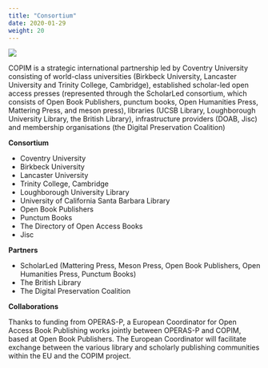 ```yaml
---
title: "Consortium"
date: 2020-01-29
weight: 20
---
```

![](/images/All_COPIM_logos.png)

COPIM is a strategic international partnership led by Coventry University consisting of world-class universities (Birkbeck University, Lancaster University and Trinity College, Cambridge), established scholar-led open access presses (represented through the ScholarLed consortium, which consists of Open Book Publishers, punctum books, Open Humanities Press, Mattering Press, and meson press), libraries (UCSB Library, Loughborough University Library, the British Library), infrastructure providers (DOAB, Jisc) and membership organisations (the Digital Preservation Coalition)

**Consortium**

* Coventry University
* Birkbeck University
* Lancaster University
* Trinity College, Cambridge
* Loughborough University Library
* University of California Santa Barbara Library 
* Open Book Publishers
* Punctum Books
* The Directory of Open Access Books
* Jisc

**Partners**

* ScholarLed (Mattering Press, Meson Press, Open Book Publishers, Open Humanities Press, Punctum Books)
* The British Library
* The Digital Preservation Coalition

**Collaborations**

Thanks to funding from OPERAS-P, a European Coordinator for Open Access Book Publishing works jointly between OPERAS-P and COPIM, based at Open Book Publishers. The European Coordinator will facilitate exchange between the various library and scholarly publishing communities within the EU and the COPIM project. 
